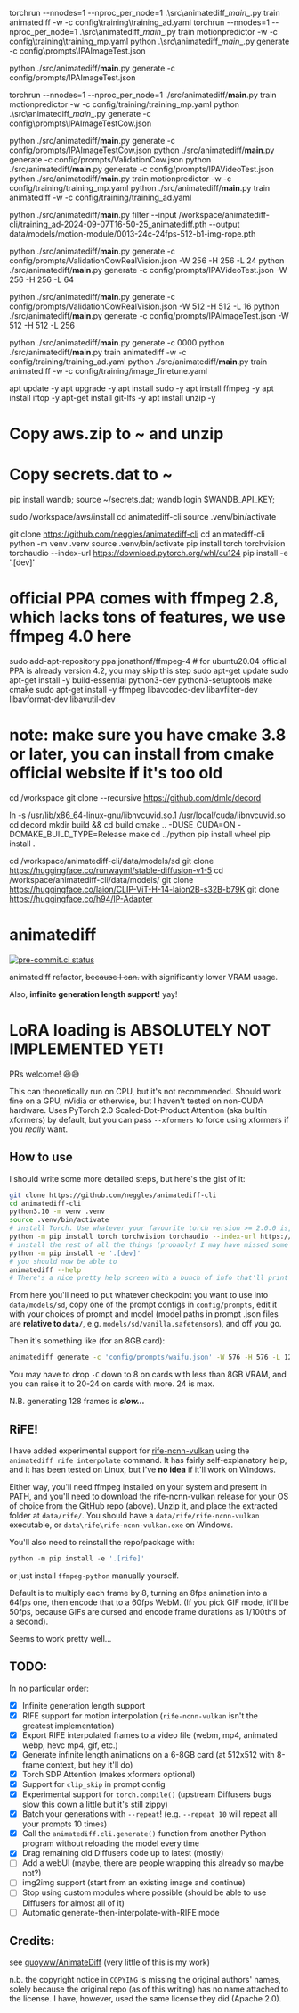 torchrun --nnodes=1 --nproc_per_node=1 .\src\animatediff\__main__.py train animatediff -w -c config\training\training_ad.yaml
torchrun --nnodes=1 --nproc_per_node=1 .\src\animatediff\__main__.py train motionpredictor -w -c config\training\training_mp.yaml
python .\src\animatediff\__main__.py generate -c config\prompts\IPAImageTest.json  

python ./src/animatediff/__main__.py generate -c config/prompts/IPAImageTest.json 

torchrun --nnodes=1 --nproc_per_node=1 ./src/animatediff/__main__.py train motionpredictor -w -c config/training/training_mp.yaml
python .\src\animatediff\__main__.py generate -c config\prompts\IPAImageTestCow.json

python ./src/animatediff/__main__.py generate -c config/prompts/IPAImageTestCow.json
python ./src/animatediff/__main__.py generate -c config/prompts/ValidationCow.json
python ./src/animatediff/__main__.py generate -c config/prompts/IPAVideoTest.json
python ./src/animatediff/__main__.py train motionpredictor -w -c config/training/training_mp.yaml
python ./src/animatediff/__main__.py train animatediff -w -c config/training/training_ad.yaml

python ./src/animatediff/__main__.py filter --input /workspace/animatediff-cli/training_ad-2024-09-07T16-50-25_animatediff.pth --output data/models/motion-module/0013-24c-24fps-512-b1-img-rope.pth

python ./src/animatediff/__main__.py generate -c config/prompts/ValidationCowRealVision.json -W 256 -H 256 -L 24
python ./src/animatediff/__main__.py generate -c config/prompts/IPAVideoTest.json -W 256 -H 256 -L 64


python ./src/animatediff/__main__.py generate -c config/prompts/ValidationCowRealVision.json -W 512 -H 512 -L 16
python ./src/animatediff/__main__.py generate -c config/prompts/IPAImageTest.json -W 512 -H 512 -L 256

python ./src/animatediff/__main__.py generate -c 0000
python ./src/animatediff/__main__.py train animatediff -w -c config/training/training_ad.yaml
python ./src/animatediff/__main__.py train animatediff -w -c config/training/image_finetune.yaml

apt update -y
apt upgrade -y
apt install sudo -y
apt install ffmpeg -y
apt install iftop -y
apt-get install git-lfs -y
apt install unzip -y

# Copy aws.zip to ~ and unzip
# Copy secrets.dat to ~
pip install wandb; source ~/secrets.dat; wandb login $WANDB_API_KEY;

sudo /workspace/aws/install
cd animatediff-cli
source .venv/bin/activate


git clone https://github.com/neggles/animatediff-cli
cd animatediff-cli
python -m venv .venv
source .venv/bin/activate
pip install torch torchvision torchaudio --index-url https://download.pytorch.org/whl/cu124
pip install -e '.[dev]'

# official PPA comes with ffmpeg 2.8, which lacks tons of features, we use ffmpeg 4.0 here
sudo add-apt-repository ppa:jonathonf/ffmpeg-4 # for ubuntu20.04 official PPA is already version 4.2, you may skip this step
sudo apt-get update
sudo apt-get install -y build-essential python3-dev python3-setuptools make cmake
sudo apt-get install -y ffmpeg libavcodec-dev libavfilter-dev libavformat-dev libavutil-dev
# note: make sure you have cmake 3.8 or later, you can install from cmake official website if it's too old

cd /workspace
git clone --recursive https://github.com/dmlc/decord

ln -s /usr/lib/x86_64-linux-gnu/libnvcuvid.so.1 /usr/local/cuda/libnvcuvid.so
cd decord
mkdir build && cd build
cmake .. -DUSE_CUDA=ON -DCMAKE_BUILD_TYPE=Release 
make
cd ../python
pip install wheel
pip install .



cd /workspace/animatediff-cli/data/models/sd
git clone https://huggingface.co/runwayml/stable-diffusion-v1-5
cd /workspace/animatediff-cli/data/models/
git clone https://huggingface.co/laion/CLIP-ViT-H-14-laion2B-s32B-b79K
git clone https://huggingface.co/h94/IP-Adapter





# animatediff
[![pre-commit.ci status](https://results.pre-commit.ci/badge/github/neggles/animatediff-cli/main.svg)](https://results.pre-commit.ci/latest/github/neggles/animatediff-cli/main)

animatediff refactor, ~~because I can.~~ with significantly lower VRAM usage.

Also, **infinite generation length support!** yay!

# LoRA loading is ABSOLUTELY NOT IMPLEMENTED YET!

PRs welcome! 😆😅

This can theoretically run on CPU, but it's not recommended. Should work fine on a GPU, nVidia or otherwise,
but I haven't tested on non-CUDA hardware. Uses PyTorch 2.0 Scaled-Dot-Product Attention (aka builtin xformers)
by default, but you can pass `--xformers` to force using xformers if you *really* want.

## How to use

I should write some more detailed steps, but here's the gist of it:

```sh
git clone https://github.com/neggles/animatediff-cli
cd animatediff-cli
python3.10 -m venv .venv
source .venv/bin/activate
# install Torch. Use whatever your favourite torch version >= 2.0.0 is, but, good luck on non-nVidia...
python -m pip install torch torchvision torchaudio --index-url https://download.pytorch.org/whl/cu118
# install the rest of all the things (probably! I may have missed some deps.)
python -m pip install -e '.[dev]'
# you should now be able to
animatediff --help
# There's a nice pretty help screen with a bunch of info that'll print here.
```

From here you'll need to put whatever checkpoint you want to use into `data/models/sd`, copy
one of the prompt configs in `config/prompts`, edit it with your choices of prompt and model (model
paths in prompt .json files are **relative to `data/`**, e.g. `models/sd/vanilla.safetensors`), and
off you go.

Then it's something like (for an 8GB card):
```sh
animatediff generate -c 'config/prompts/waifu.json' -W 576 -H 576 -L 128 -C 16
```
You may have to drop `-C` down to 8 on cards with less than 8GB VRAM, and you can raise it to 20-24
on cards with more. 24 is max.

N.B. generating 128 frames is _**slow...**_

## RiFE!

I have added experimental support for [rife-ncnn-vulkan](https://github.com/nihui/rife-ncnn-vulkan)
using the `animatediff rife interpolate` command. It has fairly self-explanatory help, and it has
been tested on Linux, but I've **no idea** if it'll work on Windows.

Either way, you'll need ffmpeg installed on your system and present in PATH, and you'll need to
download the rife-ncnn-vulkan release for your OS of choice from the GitHub repo (above). Unzip it, and
place the extracted folder at `data/rife/`. You should have a `data/rife/rife-ncnn-vulkan` executable, or `data\rife\rife-ncnn-vulkan.exe` on Windows.

You'll also need to reinstall the repo/package with:
```py
python -m pip install -e '.[rife]'
```
or just install `ffmpeg-python` manually yourself.

Default is to multiply each frame by 8, turning an 8fps animation into a 64fps one, then encode
that to a 60fps WebM. (If you pick GIF mode, it'll be 50fps, because GIFs are cursed and encode
frame durations as 1/100ths of a second).

Seems to work pretty well...

## TODO:

In no particular order:

- [x] Infinite generation length support
- [x] RIFE support for motion interpolation (`rife-ncnn-vulkan` isn't the greatest implementation)
- [x] Export RIFE interpolated frames to a video file (webm, mp4, animated webp, hevc mp4, gif, etc.)
- [x] Generate infinite length animations on a 6-8GB card (at 512x512 with 8-frame context, but hey it'll do)
- [x] Torch SDP Attention (makes xformers optional)
- [x] Support for `clip_skip` in prompt config
- [x] Experimental support for `torch.compile()` (upstream Diffusers bugs slow this down a little but it's still zippy)
- [x] Batch your generations with `--repeat`! (e.g. `--repeat 10` will repeat all your prompts 10 times)
- [x] Call the `animatediff.cli.generate()` function from another Python program without reloading the model every time
- [x] Drag remaining old Diffusers code up to latest (mostly)
- [ ] Add a webUI (maybe, there are people wrapping this already so maybe not?)
- [ ] img2img support (start from an existing image and continue)
- [ ] Stop using custom modules where possible (should be able to use Diffusers for almost all of it)
- [ ] Automatic generate-then-interpolate-with-RIFE mode

## Credits:

see [guoyww/AnimateDiff](https://github.com/guoyww/AnimateDiff) (very little of this is my work)

n.b. the copyright notice in `COPYING` is missing the original authors' names, solely because
the original repo (as of this writing) has no name attached to the license. I have, however,
used the same license they did (Apache 2.0).
